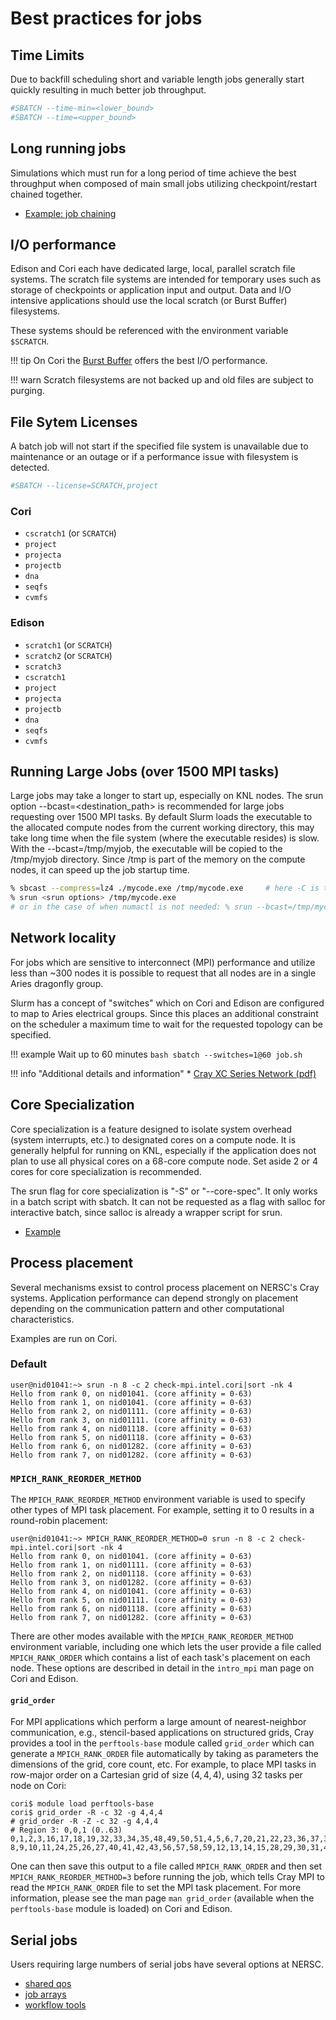 # Best practices for jobs

## Time Limits

Due to backfill scheduling short and variable length jobs generally
start quickly resulting in much better job throughput.

```bash
#SBATCH --time-min=<lower_bound>
#SBATCH --time=<upper_bound>
```

## Long running jobs

Simulations which must run for a long period of time achieve the best
throughput when composed of main small jobs utilizing
checkpoint/restart chained together.

* [Example: job chaining](examples/index.md#dependencies)

## I/O performance

Edison and Cori each have dedicated large, local, parallel scratch
file systems.  The scratch file systems are intended for temporary
uses such as storage of checkpoints or application input and
output. Data and I/O intensive applications should use the local
scratch (or Burst Buffer) filesystems.

These systems should be referenced with the environment variable
`$SCRATCH`.

!!! tip
	On Cori the [Burst Buffer](examples/index.md#burst-buffer-test) offers the best I/O performance.

!!! warn
	Scratch filesystems are not backed up and old files are
	subject to purging.

## File Sytem Licenses

A batch job will not start if the specified file system is unavailable
due to maintenance or an outage or if a performance issue with
filesystem is detected.

```bash
#SBATCH --license=SCRATCH,project
```

### Cori

* `cscratch1` (or `SCRATCH`)
* `project`
* `projecta`
* `projectb`
* `dna`
* `seqfs`
* `cvmfs`

### Edison

* `scratch1` (or `SCRATCH`)
* `scratch2` (or `SCRATCH`)
* `scratch3`
* `cscratch1`
* `project`
* `projecta`
* `projectb`
* `dna`
* `seqfs`
* `cvmfs`

## Running Large Jobs (over 1500 MPI tasks)

Large jobs may take a longer to start up, especially on KNL nodes. The
srun option --bcast=<destination_path> is recommended for large jobs
requesting over 1500 MPI tasks. By default Slurm loads the executable
to the allocated compute nodes from the current working directory,
this may take long time when the file system (where the executable
resides) is slow. With the --bcast=/tmp/myjob, the executable will be
copied to the /tmp/myjob directory. Since /tmp is part of the memory
on the compute nodes, it can speed up the job startup time.

```bash
% sbcast --compress=lz4 ./mycode.exe /tmp/mycode.exe     # here -C is to compress first
% srun <srun options> /tmp/mycode.exe
# or in the case of when numactl is not needed: % srun --bcast=/tmp/mycode.exe --compress=lz4 <srun options> ./mycode.exe
```

## Network locality

For jobs which are sensitive to interconnect (MPI) performance and
utilize less than ~300 nodes it is possible to request that all nodes
are in a single Aries dragonfly group.

Slurm has a concept of "switches" which on Cori and Edison are
configured to map to Aries electrical groups. Since this places an
additional constraint on the scheduler a maximum time to wait for the
requested topology can be specified.

!!! example
	Wait up to 60 minutes
	```bash
	sbatch --switches=1@60 job.sh
	```

!!! info "Additional details and information"
	* [Cray XC Series Network (pdf)](https://www.cray.com/sites/default/files/resources/CrayXCNetwork.pdf)

## Core Specialization

Core specialization is a feature designed to isolate system overhead
(system interrupts, etc.) to designated cores on a compute node. It is
generally helpful for running on KNL, especially if the application
does not plan to use all physical cores on a 68-core compute node. Set
aside 2 or 4 cores for core specialization is recommended.

The srun flag for core specialization is "-S" or "--core-spec".  It
only works in a batch script with sbatch.  It can not be requested as
a flag with salloc for interactive batch, since salloc is already a
wrapper script for srun.

* [Example](examples/index.md#core-specialization)

## Process placement

Several mechanisms exsist to control process placement on NERSC's Cray
systems. Application performance can depend strongly on placement
depending on the communication pattern and other computational
characteristics.

Examples are run on Cori.

### Default

```
user@nid01041:~> srun -n 8 -c 2 check-mpi.intel.cori|sort -nk 4
Hello from rank 0, on nid01041. (core affinity = 0-63)
Hello from rank 1, on nid01041. (core affinity = 0-63)
Hello from rank 2, on nid01111. (core affinity = 0-63)
Hello from rank 3, on nid01111. (core affinity = 0-63)
Hello from rank 4, on nid01118. (core affinity = 0-63)
Hello from rank 5, on nid01118. (core affinity = 0-63)
Hello from rank 6, on nid01282. (core affinity = 0-63)
Hello from rank 7, on nid01282. (core affinity = 0-63)
```

### `MPICH_RANK_REORDER_METHOD`

The `MPICH_RANK_REORDER_METHOD` environment variable is used to
specify other types of MPI task placement. For example, setting it to
0 results in a round-robin placement:

```
user@nid01041:~> MPICH_RANK_REORDER_METHOD=0 srun -n 8 -c 2 check-mpi.intel.cori|sort -nk 4
Hello from rank 0, on nid01041. (core affinity = 0-63)
Hello from rank 1, on nid01111. (core affinity = 0-63)
Hello from rank 2, on nid01118. (core affinity = 0-63)
Hello from rank 3, on nid01282. (core affinity = 0-63)
Hello from rank 4, on nid01041. (core affinity = 0-63)
Hello from rank 5, on nid01111. (core affinity = 0-63)
Hello from rank 6, on nid01118. (core affinity = 0-63)
Hello from rank 7, on nid01282. (core affinity = 0-63)
```

There are other modes available with the `MPICH_RANK_REORDER_METHOD`
environment variable, including one which lets the user provide a file
called `MPICH_RANK_ORDER` which contains a list of each task's
placement on each node. These options are described in detail in the
`intro_mpi` man page on Cori and Edison.

#### `grid_order`

For MPI applications which perform a large amount of nearest-neighbor
communication, e.g., stencil-based applications on structured grids,
Cray provides a tool in the `perftools-base` module called
`grid_order` which can generate a `MPICH_RANK_ORDER` file automatically
by taking as parameters the dimensions of the grid, core count,
etc. For example, to place MPI tasks in row-major order on a Cartesian
grid of size $(4, 4, 4)$, using 32 tasks per node on Cori:

```
cori$ module load perftools-base
cori$ grid_order -R -c 32 -g 4,4,4
# grid_order -R -Z -c 32 -g 4,4,4
# Region 3: 0,0,1 (0..63)
0,1,2,3,16,17,18,19,32,33,34,35,48,49,50,51,4,5,6,7,20,21,22,23,36,37,38,39,52,53,54,55
8,9,10,11,24,25,26,27,40,41,42,43,56,57,58,59,12,13,14,15,28,29,30,31,44,45,46,47,60,61,62,63
```

One can then save this output to a file called `MPICH_RANK_ORDER` and
then set `MPICH_RANK_REORDER_METHOD=3` before running the job, which
tells Cray MPI to read the `MPICH_RANK_ORDER` file to set the MPI task
placement. For more information, please see the man page `man
grid_order` (available when the `perftools-base` module is loaded) on
Cori and Edison.

## Serial jobs

Users requiring large numbers of serial jobs have several options at
NERSC.

* [shared qos](examples/index.md#shared)
* [job arrays](examples/index.md#job-arrays)
* [workflow tools](workflow-tools.md)
